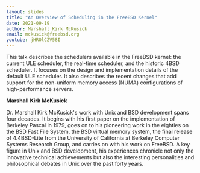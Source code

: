 ```yaml
---
layout: slides
title: "An Overview of Scheduling in the FreeBSD Kernel"
date: 2021-09-19
author: Marshall Kirk McKusick
email: mckusick@freebsd.org
youtube: jHROlCZV58I
---
```


This talk describes the schedulers available in the FreeBSD kernel: the current
ULE scheduler, the real-time scheduler, and the historic 4BSD scheduler. It
focuses on the design and implementation details of the default ULE scheduler.
It also describes the recent changes that add support for the non-uniform memory
access (NUMA) configurations of high-performance servers.

**Marshall Kirk McKusick**

Dr. Marshall Kirk McKusick's work with Unix and BSD development spans four
decades. It begins with his first paper on the implementation of Berkeley Pascal
in 1979, goes on to his pioneering work in the eighties on the BSD Fast File
System, the BSD virtual memory system, the final release of 4.4BSD-Lite from the
University of California at Berkeley Computer Systems Research Group, and
carries on with his work on FreeBSD. A key figure in Unix and BSD development,
his experiences chronicle not only the innovative technical achievements but
also the interesting personalities and philosophical debates in Unix over the
past forty years.

